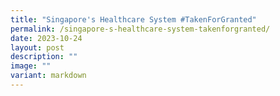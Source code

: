 ```yaml
---
title: "Singapore's Healthcare System #TakenForGranted"
permalink: /singapore-s-healthcare-system-takenforgranted/
date: 2023-10-24
layout: post
description: ""
image: ""
variant: markdown
---
```

